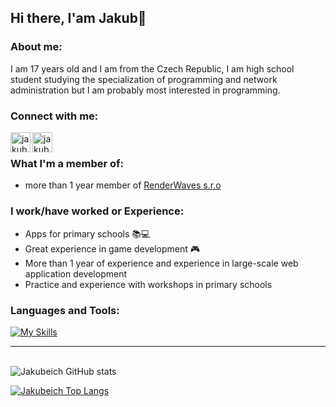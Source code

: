 ## Hi there, I'am Jakub👋

### About me:
I am 17 years old and I am from the Czech Republic, I am high school student studying the specialization of programming and network administration but I am probably most interested in programming.

### Connect with me:

[<img align="left" alt="jakub mitrega | Twitter" width="32px" src="https://cdn.jsdelivr.net/npm/simple-icons@v3/icons/twitter.svg" />][twitter]
[<img align="left" alt="jakub mitrega | Email" width="32px" src="https://icons.getbootstrap.com/assets/icons/mailbox.svg" />][email]

<br>

### What I'm a member of:
- more than 1 year member of [RenderWaves s.r.o](https://www.renderwaves.com/)

### I work/have worked or Experience:
- Apps for primary schools 📚‍💻
- Great experience in game development 🎮
- More than 1 year of experience and experience in large-scale web application development
- Practice and experience with workshops in primary schools

### Languages and Tools:

[![My Skills](https://skills.thijs.gg/icons?i=js,html,sass,java,python,flask,jquery,vue,mysql,c#)](https://skills.thijs.gg)

<hr>

\
![Jakubeich GitHub stats](https://github-readme-stats.vercel.app/api?username=Jakubeich&include_all_commits=true)

[![Jakubeich Top Langs](https://github-readme-stats.vercel.app/api/top-langs/?username=Jakubeich)](https://github.com/anuraghazra/github-readme-stats)

[twitter]: https://twitter.com/mitrega_jakub
[email]: mailto:jakubmitrega1@gmail.com
